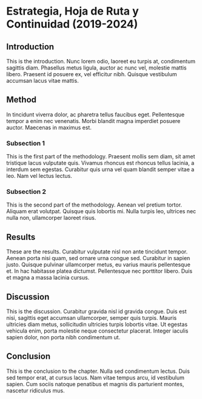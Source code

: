 # Estrategia, Hoja de Ruta y Continuidad (2019-2024)

## Introduction

This is the introduction. Nunc lorem odio, laoreet eu turpis at, condimentum sagittis diam. Phasellus metus ligula, auctor ac nunc vel, molestie mattis libero. Praesent id posuere ex, vel efficitur nibh. Quisque vestibulum accumsan lacus vitae mattis.

## Method

In tincidunt viverra dolor, ac pharetra tellus faucibus eget. Pellentesque tempor a enim nec venenatis. Morbi blandit magna imperdiet posuere auctor. Maecenas in maximus est.

### Subsection 1

This is the first part of the methodology. Praesent mollis sem diam, sit amet tristique lacus vulputate quis. Vivamus rhoncus est rhoncus tellus lacinia, a interdum sem egestas. Curabitur quis urna vel quam blandit semper vitae a leo. Nam vel lectus lectus.

### Subsection 2

This is the second part of the methodology. Aenean vel pretium tortor. Aliquam erat volutpat. Quisque quis lobortis mi. Nulla turpis leo, ultrices nec nulla non, ullamcorper laoreet risus.

<!--
Comments can be added like this.
-->

## Results

These are the results. Curabitur vulputate nisl non ante tincidunt tempor. Aenean porta nisi quam, sed ornare urna congue sed. Curabitur in sapien justo. Quisque pulvinar ullamcorper metus, eu varius mauris pellentesque et. In hac habitasse platea dictumst. Pellentesque nec porttitor libero. Duis et magna a massa lacinia cursus.

## Discussion

This is the discussion. Curabitur gravida nisl id gravida congue. Duis est nisi, sagittis eget accumsan ullamcorper, semper quis turpis. Mauris ultricies diam metus, sollicitudin ultricies turpis lobortis vitae. Ut egestas vehicula enim, porta molestie neque consectetur placerat. Integer iaculis sapien dolor, non porta nibh condimentum ut.

## Conclusion

This is the conclusion to the chapter. Nulla sed condimentum lectus. Duis sed tempor erat, at cursus lacus. Nam vitae tempus arcu, id vestibulum sapien. Cum sociis natoque penatibus et magnis dis parturient montes, nascetur ridiculus mus.
